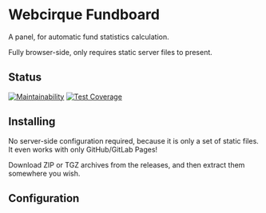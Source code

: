 # Webcirque Fundboard
A panel, for automatic fund statistics calculation.

Fully browser-side, only requires static server files to present.

## Status
[![Maintainability](https://api.codeclimate.com/v1/badges/b3bc87151c7791642bdd/maintainability)](https://codeclimate.com/github/webcirque/fundboard/maintainability)
[![Test Coverage](https://api.codeclimate.com/v1/badges/b3bc87151c7791642bdd/test_coverage)](https://codeclimate.com/github/webcirque/fundboard/test_coverage)

## Installing
No server-side configuration required, because it is only a set of static files. It even works with only GitHub/GitLab Pages!

Download ZIP or TGZ archives from the releases, and then extract them somewhere you wish.

## Configuration
